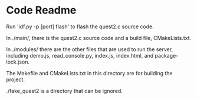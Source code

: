 # Code Readme

Run 'idf.py -p [port] flash' to flash the quest2.c source code.

In ./main/, there is the quest2.c source code and a build file, CMakeLists.txt.

In ./modules/ there are the other files that are used to run the server, including demo.js, read_console.py, index.js, index.html, and package-lock.json.

The Makefile and CMakeLists.txt in this directory are for building the project. 

./fake_quest2 is a directory that can be ignored.
